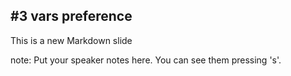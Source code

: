 ##  #3 vars preference

This is a new Markdown slide

note:
    Put your speaker notes here.
    You can see them pressing 's'.
